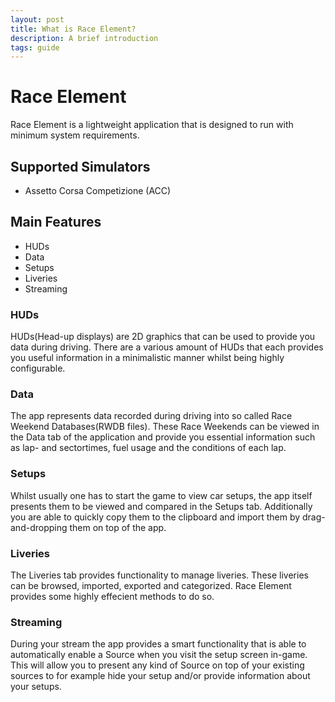 ```yaml
---
layout: post
title: What is Race Element?
description: A brief introduction
tags: guide
---
```


# Race Element
Race Element is a lightweight application that is designed to run with minimum system requirements.

## Supported Simulators
- Assetto Corsa Competizione (ACC)

## Main Features
- HUDs
- Data
- Setups
- Liveries
- Streaming

### HUDs
HUDs(Head-up displays) are 2D graphics that can be used to provide you data during driving. There are a various amount of HUDs that each provides you useful information in a minimalistic manner whilst being highly configurable.

### Data
The app represents data recorded during driving into so called Race Weekend Databases(RWDB files). These Race Weekends can be viewed in the Data tab of the application and provide you essential information such as lap- and sectortimes, fuel usage and the conditions of each lap.

### Setups
Whilst usually one has to start the game to view car setups, the app itself presents them to be viewed and compared in the Setups tab. Additionally you are able to quickly copy them to the clipboard and import them by drag-and-dropping them on top of the app.

### Liveries
The Liveries tab provides functionality to manage liveries. These liveries can be browsed, imported, exported and categorized. Race Element provides some highly effecient methods to do so.

### Streaming
During your stream the app provides a smart functionality that is able to automatically enable a Source when you visit the setup screen in-game. This will allow you to present any kind of Source on top of your existing sources to for example hide your setup and/or provide information about your setups.
